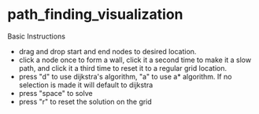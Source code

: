 # path_finding_visualization  
Basic Instructions
- drag and drop start and end nodes to desired location.
- click a node once to form a wall, click it a second time to make it a slow path, and click it a third time to reset
 it to a regular grid location.
 - press "d" to use dijkstra's algorithm, "a" to use a* algorithm. If no selection is made it will default to dijkstra
 - press "space" to solve
 - press "r" to reset the solution on the grid

